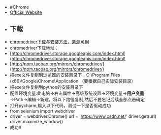 - #Chrome
- [Official Website](https://sites.google.com/chromium.org/driver/getting-started)
- ## 下载
- [chromedriver下载与安装方法，亲测可用](https://blog.csdn.net/zhoukeguai/article/details/113247342)
- chromedriver下载地址：
- [http://chromedriver.storage.googleapis.com/index.html](http://chromedriver.storage.googleapis.com/index.html)
- [http://npm.taobao.org/mirrors/chromedriver/](http://npm.taobao.org/mirrors/chromedriver/)
- 把exe文件复制到浏览器的安装目录下：C:\Program Files (x86)\Google\Chrome\Application
  （要根据自己实际安装目录）
- 把exe文件复制到python的安装目录下
- 配置环境变量:此电脑→右击属性→高级系统设置→环境变量→**用户变量**→Path→编辑→新建，将以下路径复制,然后不要忘记后续全部点击确定
- 打开pycharm,输入以下代码，测试一下是否驱动成功
- from selenium import webdriver
- driver = webdriver.Chrome()
  url = 'https://www.csdn.net/'
  driver.get(url)
  driver.maximize_window()
- 成功!!